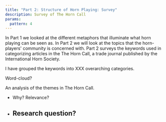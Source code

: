 ```yaml
---
title: "Part 2: Structure of Horn Playing: Survey"
description: Survey of The Horn Call
params:
  pattern: 4
---
```


In Part 1 we looked at the different metaphors that illuminate what horn playing can be seen as. In Part 2 we will look at the topics that the horn-players' community is concerned with. Part 2 surveys the keywords used in categorizing articles in the The Horn Call, a trade journal published by the International Horn Society.


I have grouped the keywords into XXX overarching categories.

Word-cloud?

An analysis of the themes in The Horn Call.
- Why? Relevance?

- Research question?
  - 
